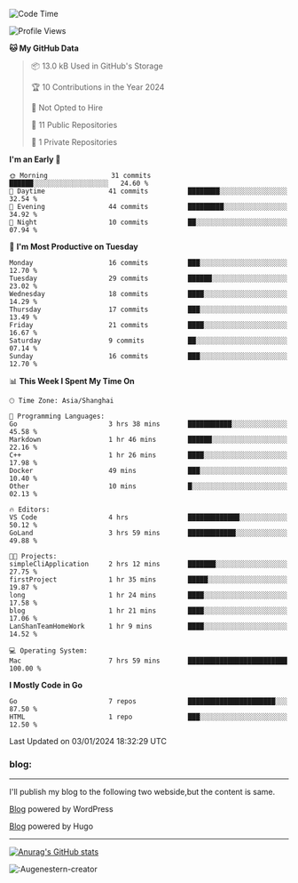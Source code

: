 <!--START_SECTION:waka-->
![Code Time](http://img.shields.io/badge/Code%20Time-88%20hrs%2022%20mins-blue)

![Profile Views](http://img.shields.io/badge/Profile%20Views-11-blue)

**🐱 My GitHub Data** 

> 📦 13.0 kB Used in GitHub's Storage 
 > 
> 🏆 10 Contributions in the Year 2024
 > 
> 🚫 Not Opted to Hire
 > 
> 📜 11 Public Repositories 
 > 
> 🔑 1 Private Repositories 
 > 
**I'm an Early 🐤** 

```text
🌞 Morning                31 commits          ██████░░░░░░░░░░░░░░░░░░░   24.60 % 
🌆 Daytime                41 commits          ████████░░░░░░░░░░░░░░░░░   32.54 % 
🌃 Evening                44 commits          █████████░░░░░░░░░░░░░░░░   34.92 % 
🌙 Night                  10 commits          ██░░░░░░░░░░░░░░░░░░░░░░░   07.94 % 
```
📅 **I'm Most Productive on Tuesday** 

```text
Monday                   16 commits          ███░░░░░░░░░░░░░░░░░░░░░░   12.70 % 
Tuesday                  29 commits          ██████░░░░░░░░░░░░░░░░░░░   23.02 % 
Wednesday                18 commits          ████░░░░░░░░░░░░░░░░░░░░░   14.29 % 
Thursday                 17 commits          ███░░░░░░░░░░░░░░░░░░░░░░   13.49 % 
Friday                   21 commits          ████░░░░░░░░░░░░░░░░░░░░░   16.67 % 
Saturday                 9 commits           ██░░░░░░░░░░░░░░░░░░░░░░░   07.14 % 
Sunday                   16 commits          ███░░░░░░░░░░░░░░░░░░░░░░   12.70 % 
```


📊 **This Week I Spent My Time On** 

```text
🕑︎ Time Zone: Asia/Shanghai

💬 Programming Languages: 
Go                       3 hrs 38 mins       ███████████░░░░░░░░░░░░░░   45.58 % 
Markdown                 1 hr 46 mins        ██████░░░░░░░░░░░░░░░░░░░   22.16 % 
C++                      1 hr 26 mins        ████░░░░░░░░░░░░░░░░░░░░░   17.98 % 
Docker                   49 mins             ███░░░░░░░░░░░░░░░░░░░░░░   10.40 % 
Other                    10 mins             █░░░░░░░░░░░░░░░░░░░░░░░░   02.13 % 

🔥 Editors: 
VS Code                  4 hrs               █████████████░░░░░░░░░░░░   50.12 % 
GoLand                   3 hrs 59 mins       ████████████░░░░░░░░░░░░░   49.88 % 

🐱‍💻 Projects: 
simpleCliApplication     2 hrs 12 mins       ███████░░░░░░░░░░░░░░░░░░   27.75 % 
firstProject             1 hr 35 mins        █████░░░░░░░░░░░░░░░░░░░░   19.87 % 
long                     1 hr 24 mins        ████░░░░░░░░░░░░░░░░░░░░░   17.58 % 
blog                     1 hr 21 mins        ████░░░░░░░░░░░░░░░░░░░░░   17.06 % 
LanShanTeamHomeWork      1 hr 9 mins         ████░░░░░░░░░░░░░░░░░░░░░   14.52 % 

💻 Operating System: 
Mac                      7 hrs 59 mins       █████████████████████████   100.00 % 
```

**I Mostly Code in Go** 

```text
Go                       7 repos             ██████████████████████░░░   87.50 % 
HTML                     1 repo              ███░░░░░░░░░░░░░░░░░░░░░░   12.50 % 
```




 Last Updated on 03/01/2024 18:32:29 UTC
<!--END_SECTION:waka-->

### blog:
---
I'll publish my blog to the following two webside,but the content is same.


[Blog](http://lance47.com/) powered by WordPress

[Blog](http://lance547.github.io) powered by Hugo
___
[![Anurag's GitHub stats](https://github-readme-stats.vercel.app/api?username=lance547)](https://github.com/anuraghazra/github-readme-stats)
<!---
lance547/lance547 is a ✨ special ✨ repository because its `README.md` (this file) appears on your GitHub profile.
You can click the Preview link to take a look at your changes.
--->

![:Augenestern-creator](https://count.getloli.com/get/@lance547?theme=moebooru)

